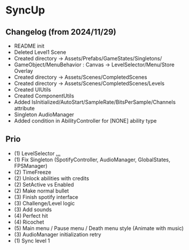 # SyncUp

## Changelog (from 2024/11/29)
- README init
- Deleted Level1 Scene
- Created directory -> Assets/Prefabs/GameStates/Singletons/
- GameObject/MenuBehavior : Canvas -> LevelSelector/Menu/Store Overlay
- Created directory -> Assets/Scenes/CompletedScenes
- Created directory -> Assets/Scenes/CompletedScenes/Levels
- Created UIUtils
- Created ComponentUtils
- Added IsInitialized/AutoStart/SampleRate/BitsPerSample/Channels attribute 
- Singleton AudioManager 
- Added condition in AbilityController for [NONE] ability type


## Prio
- (1) LevelSelector [...](https://stackoverflow.com/questions/14877237/getting-all-file-names-from-a-folder-using-c-sharp)
- (1) Fix Singleton (SpotifyController, AudioManager, GlobalStates, FPSManager)
- (2) TimeFreeze
- (2) Unlock abilities with credits
- (2) SetActive vs Enabled
- (2) Make normal bullet
- (3) Finish spotify interface
- (3) Challenge/Level logic
- (3) Add sounds
- (4) Perfect hit 
- (4) Ricochet
- (5) Main menu / Pause menu / Death menu style (Animate with music)
- (3) AudioManager initialization retry
- (1) Sync level 1 
